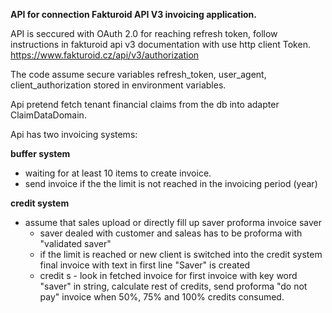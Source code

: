 **API for connection Fakturoid API V3 invoicing application.**

API is seccured with OAuth 2.0 
for reaching refresh token, follow instructions in fakturoid api v3 documentation with use http client Token.
https://www.fakturoid.cz/api/v3/authorization

The code assume secure variables refresh_token, user_agent, client_authorization stored in environment variables.

Api pretend fetch tenant financial claims from the db into adapter ClaimDataDomain.

Api has two invoicing systems:

**buffer system**
- waiting for at least 10 items to create invoice.
- send invoice if the the limit is not reached in the invoicing period (year)   

**credit system**
- assume that sales upload or directly fill up saver proforma invoice
  saver
  - saver dealed with customer and saleas has to be proforma with "validated saver"
  - if the limit is reached or new client is switched into the credit system final invoice with text in first line "Saver" is created 
  - credit s - look in fetched invoice for first invoice with key word "saver" in string, calculate rest of credits, send proforma "do not pay" invoice when 50%, 75% and 100% credits consumed.




